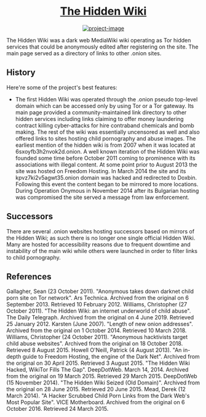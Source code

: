   <a href="https://thehiddenwiki2022.com"><h1 align="center" id="title">The Hidden Wiki</h1></a>

<a href="https://thehiddenwiki2022.com"><p align="center"><img src="https://i.ibb.co/FY9JBkz/Screenshot-2023-11-27-110345.png" alt="project-image"></p></a>

<p id="description">The Hidden Wiki was a dark web MediaWiki wiki operating as Tor hidden services that could be anonymously edited after registering on the site. The main page served as a directory of links to other .onion sites.</p>

  
  
<h2>History</h2>

Here're some of the project's best features:

*   The first Hidden Wiki was operated through the .onion pseudo top-level domain which can be accessed only by using Tor or a Tor gateway. Its main page provided a community-maintained link directory to other hidden services including links claiming to offer money laundering contract killing cyber-attacks for hire contraband chemicals and bomb making. The rest of the wiki was essentially uncensored as well and also offered links to sites hosting child pornography and abuse images. The earliest mention of the hidden wiki is from 2007 when it was located at 6sxoyfb3h2nvok2d.onion. A well known iteration of the Hidden Wiki was founded some time before October 2011 coming to prominence with its associations with illegal content. At some point prior to August 2013 the site was hosted on Freedom Hosting. In March 2014 the site and its kpvz7ki2v5agwt35.onion domain was hacked and redirected to Doxbin. Following this event the content began to be mirrored to more locations. During Operation Onymous in November 2014 after its Bulgarian hosting was compromised the site served a message from law enforcement.

<h2>Successors</h2>

There are several .onion websites hosting successors based on mirrors of the Hidden Wiki; as such there is no longer one single official Hidden Wiki. Many are hosted for accessibility reasons due to frequent downtime and instability of the main wiki while others were launched in order to filter links to child pornography.


<h2>References</h2>

Gallagher, Sean (23 October 2011). "Anonymous takes down darknet child porn site on Tor network". Ars Technica. Archived from the original on 6 September 2013. Retrieved 10 February 2012.
Williams, Christopher (27 October 2011). "The Hidden Wiki: an internet underworld of child abuse". The Daily Telegraph. Archived from the original on 4 June 2019. Retrieved 25 January 2012.
Karsten (June 2007). "Length of new onion addresses". Archived from the original on 1 October 2014. Retrieved 10 March 2018.
Williams, Christopher (24 October 2011). "Anonymous hacktivists target child abuse websites". Archived from the original on 18 October 2018. Retrieved 8 August 2015.
Howell O'Neill, Patrick (4 August 2013). "An in-depth guide to Freedom Hosting, the engine of the Dark Net". Archived from the original on 30 April 2015. Retrieved 3 August 2015.
"The Hidden Wiki Hacked, WikiTor Fills The Gap". DeepDotWeb. March 14, 2014. Archived from the original on 19 March 2015. Retrieved 29 March 2015.
DeepDotWeb (15 November 2014). "The Hidden Wiki Seized (Old Domain)". Archived from the original on 28 June 2015. Retrieved 20 June 2015.
Mead, Derek (12 March 2014). "A Hacker Scrubbed Child Porn Links from the Dark Web's Most Popular Site". VICE Motherboard. Archived from the original on 6 October 2016. Retrieved 24 March 2015.
